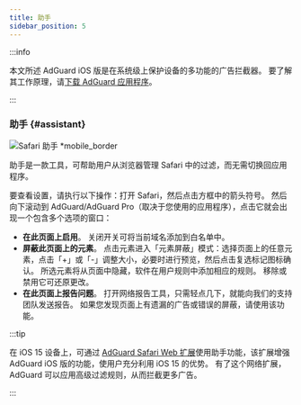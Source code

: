 ```yaml
---
title: 助手
sidebar_position: 5
---
```


:::info

本文所述 AdGuard iOS 版是在系统级上保护设备的多功能的广告拦截器。 要了解其工作原理，请[下载 AdGuard 应用程序](https://agrd.io/download-kb-adblock)。

:::

### 助手 {#assistant}

![Safari 助手 \*mobile_border](https://cdn.adtidy.org/public/Adguard/kb/iOS/features/assistant_en.jpeg)

助手是一款工具，可帮助用户从浏览器管理 Safari 中的过滤，而无需切换回应用程序。

要查看设置，请执行以下操作：打开 Safari，然后点击方框中的箭头符号。 然后向下滚动到 AdGuard/AdGuard Pro（取决于您使用的应用程序），点击它就会出现一个包含多个选项的窗口：

- **在此页面上启用**。
  关闭开关可将当前域名添加到白名单中。
- **屏蔽此页面上的元素**。
  点击元素进入「元素屏蔽」模式：选择页面上的任意元素，点击「+」或「-」调整大小，必要时进行预览，然后点击复选标记图标确认。 所选元素将从页面中隐藏，软件在用户规则中添加相应的规则。 移除或禁用它可还原更改。
- **在此页面上报告问题**。
  打开网络报告工具，只需轻点几下，就能向我们的支持团队发送报告。 如果您发现页面上有遗漏的广告或错误的屏蔽，请使用该功能。

:::tip

在 iOS 15 设备上，可通过 [AdGuard Safari Web 扩展](/adguard-for-ios/web-extension)使用助手功能，该扩展增强 AdGuard iOS 版的功能，使用户充分利用 iOS 15 的优势。 有了这个网络扩展，AdGuard 可以应用高级过滤规则，从而拦截更多广告。

:::
